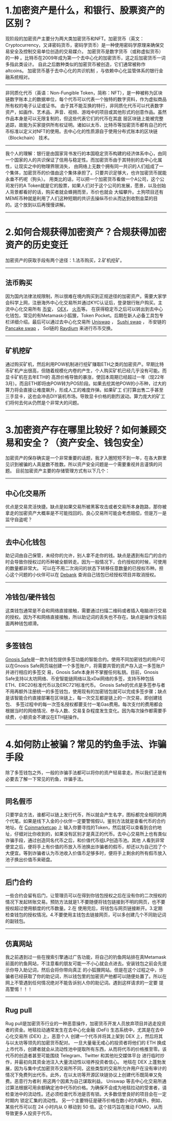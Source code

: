 # 1.加密资产是什么，和银行、股票资产的区别？
  现阶段的加密资产主要分为两大类加密货币和NFT。加密货币（英文：Cryptocurrency，又译密码货币，密码学货币）是一种使用密码学原理来确保交易安全及控制交易单位创造的交易媒介。
 加密货币是数字货币（或称虚拟货币）的一种 。比特币在2009年成为第一个去中心化的加密货币，这之后加密货币一词多指此类设计。 自此之后数种类似的加密货币被创造，它们通常被称作
 altcoins。  加密货币基于去中心化的共识机制 ，与依赖中心化监管体系的银行金融系统相对。
 ***
 非同质化代币（英语：Non-Fungible Token，简称：NFT），是一种被称为区块链数字账本上的数据单位，每个代币可以代表一个独特的数字资料，作为虚拟商品所有权的电子认证或证书。
由于其不能互换的特行，非同质化代币可以代表数字资产，如画作、艺术品、声音、视频、游戏中的项目或其他形式的创意作品。虽然作品本身是可以无限复制的，但这些代表它们的代币在其底
层区块链上能被完整追踪，故能为买家提供所有权证明。诸如以太币、比特币等加密货币都有自己的代币标准以定义对NFT的使用。去中心化的性质源自于使用分布式账本的区块链（Blockchain）
技术。
***
 我个人的理解：银行是由国家背书发行的本国稳定货币构建的经济体系中心，由同一个国家的人的共识保证了信用与稳定性。而加密货币由于其特别的去中心化属性，让现实之中的物理界限消失，
由网络上无数个拥有同一共识的人们组成了一个集体，加密货币的价值由这个集体承担了。只要共识足够大，也许加密货币就能永垂不朽呢（狗头）。
 用类比的话，可以把一个加密货币看做一个A公司，这个公司发行的A Token就是它的股票，如果人们对于这个公司的发展，愿景，以及创始人背景都看好的话，购买者就会蜂拥而至，币价也就会
大幅攀升。土狗项目还有MEME币种就是利用了人们这种短期的共识去操纵币价从而达到收割韭菜的目的。这个放到以后再慢慢讲解。
***
# 2.如何合规获得加密资产？合规获得加密资产的历史变迁
 加密资产的获取手段有两个途径：1.法币购买，2.矿机挖矿。
 ***
## 法币购买
因为国内法律法规限制，所以很难在境内购买到正规途径的加密资产。需要大家学会科学上网，注册海外中心化交易所并通过KYC认证后，登录银行账户购买。主流中心化交易所有 [币安](https://www.binance.com/zh-CN)， [OEX]( https://www.okx.com/)， [火币](https://www.huobi.com/zh-cn/)等。
 在获得稳定币之后可以转出到去中心化钱包，常见的有Metamask小狐狸，Token Pocket。后期在新人必备工具包专栏详细介绍。最后可以通过去中心化交易所 [Uniswap](https://uniswap.org/) ， [Sushi swap](https://www.sushi.com/)  ，
 币安链的 [Pancake swap]( https://pancakeswap.finance/) ， Sol链的 [Raydium](https://raydium.io/) 来进行币币交换。
 ***
## 矿机挖矿
通过购买矿机，然后利用POW机制进行挖矿赚取ETH之类的加密资产。早期比特币矿机产出很高，但随着规模化内卷的产生，个人购买矿机已经几乎没有可能。而显卡矿机在去年ETH的
 高昂价格导致的暴涨，使回本周期已经超过一年（现22年3月）。而且ETH即将由POW转为POS阶段。如果去挖其他POW的小币种，过大的算力将会直接让难度飙升，形成人工的难度炸弹。如果矿工
 们打算出售二手甚至三手显卡，这也会冲击DIY装机市场。导致显卡价格的剧烈波动。算力庞大的矿工们将何去何从仍然是个非常大的问题。
***
# 3.加密资产存在哪里比较好？如何兼顾交易和安全？（资产安全、钱包安全）
 加密资产的保存确实是一个非常重要的话题，我才入圈短短不到一年，在各大群里见识到被骗的人真是数不胜数。所以资产安全问题是一个需要重视并且谨慎的问题。
 目前加密资产主要的存储管理方式有以下几个：
 ***
 ## 中心化交易所
 优点是交易灵活快捷。缺点是如果交易所被黑客攻击或者交易所本身跑路，那你被拿走的加密资产大概率是不可能找回的。良心交易所可能会考虑赔偿，但是万一是监守自盗呢？
 ***
 ## 去中心化钱包
 助记词由自己保管，未经你的允许，别人拿不走你的钱。缺点是遇到有后门的合约时会导致你授权过的币种被全额转走。因为一般情况下，合约授权的时候，可使用的数量都非常大。
 可以在不用二次询问的状态下转移任意数量的已授权币种。担心这个问题的小伙伴可以在 [Debank](https://debank.com) 查询自己钱包已经授权项目并取消授权。
 ***
 ## 冷钱包/硬件钱包
 这类钱包通常是不会和网络直接接触，需要通过扫描二维码或者插入电脑进行交易的授权。因为不和网络直接接触，所以助记词的丢失也不存在。缺点是操作没有前面两种钱包顺滑。
 ***
 ## 多签钱包
 [Gnosis Safe](https://gnosis-safe.io/)是一款为钱包提供多签功能的智能合约。使用不同加密钱包的用户可以在Gnosis Safe网页端创建一个多签账户，将需要共管的资产存入这一多签账户并进行相应的多签交
 易，Gnosis Safe本身并不掌握任何私钥。目前，Gnosis Safe支持以太坊网络、币安智能链网络以及xDai网络的多签，支持币种包括ETH、ERC20标准代币以及ERC721标准代币。
Gnosis Safe的优点是多签参与者不用再额外注册统一的多签钱包，使用现有的加密钱包就可以完成多签步骤；缺点是该智能合约直接部署在区块链上，每一次交互都是链上的一次交易，即创建钱包、
多签过程中的每一次签名授权都要支付一笔Gas费用。每次支付的费用都会根据当时的网络情况、参与人数、交易复杂程度发生变化。因为每次操作都需要手续费，小额资金不建议在ETH链操作。
***
# 4.如何防止被骗？常见的钓鱼手法、诈骗手段
 除了多签钱包之外，一般的诈骗手法都可以将你的资产轻易拿走。所以我们还是有必要去了解一下常见的钓鱼，诈骗手法。
 ***
## 同名假币
只要学会方法，谁都可以链上发行代币，所以就会产生名字，图标都完全相同的两个代笔。如果是线下入金的小伙伴一定要警惕假U。鉴别方法就是查看代币的合约地址。在 [Coinmarketcap](https://coinmarketcap.com/ja/) 上
输入你要寻找的Token，然后就可以查看到合约地址，仔细对比你收到的，如果没有区别才是真正的代币。去中心交易所上也有类似诈骗手段，通过创造同名代币之后，和价值代币组LP创造币池。其他
人看到非常便宜之后，便将手上有价值的币放入币池换出诈骗者的假币，却还以为自己捡了个大便宜。等到诈骗者认为币池收入价值币足够多时，便将手上剩余的所有假币放入池子换出价值币来砸盘。
***
## 后门合约
 一些合约会留有后门，让管理员可以在得到你钱包授权之后在没有你的二次授权的情况下发起转账交易。预防方法就是1.不要随便将钱包链接到不明的网页，也不要授权超过使用额度的代币数量。2.在
 使用完后，将钱包与网页链接断开。3.定期检查钱包的授权情况。4.不要使用主钱包去链接网页，可以多创建几个不同助记词的副钱包。
***
## 仿真网站
 我之前遇到过一些在搜索引擎通过广告功能，将自己的钓鱼网站排在真Metamask前面的钓鱼网站，不注意看的朋友可能一不小心就会点进去。安装钱包之前会先提示你导入助记词，然后会将你带向真正
 的小狐狸网站。但是在这个过程之中，诈骗者已经获取了你的助记词，所以钱包里的加密资产他都可以随便处置了。所以在网上不管遇到任何情况绝对不能告诉别人你的助记词。遇到这样请求的一定要
 提高警惕！！！
***
## Rug pull
 Rug pull是加密货币行业的一种恶意操作，加密货币开发人员放弃项目并逃走投资者的资金。地毯拉动通常发生在去中心化金融 (DeFi) 生态系统中，尤其是在去中心化交易所 (DEX) 上，恶意个人
 创建一个代币并将其上架到 DEX 上，然后将其与以太坊等领先的加密货币配对。
一旦大量毫无戒心的投资者将他们的 ETH 换成上市代币，创建者就会从流动性池中提取所有东西，从而将代币的价格推至零。该代币的创造者甚至可能围绕 Telegram、Twitter 和其他社交媒体平台
进行临时炒作，并最初向其资金池注入大量流动性以培养投资者信心。
地毯在 DEX 上蓬勃发展，因为与集中式加密货币交易所不同，这些类型的交易所允许用户在没有审计的情况下免费列出代币。此外，在以太坊等开源区块链协议上创建代币既简单又免费。恶意行为者利
用这两个因素为自己谋取利益。
Uniswap 等去中心化交易所通过算法根据可用余额确定池中代币的价格。为确保不会成为地毯拉动的受害者，请检查池中的流动性。还必须检查代币池是否有锁。大多数信誉良好的项目会在一定时期内
锁定汇集的流动性。
另一个主要特征是硬币价格在数小时内飙升。例如，某些代币可以在 24 小时内从 0 移动到 50 倍。这个技巧旨在推动 FOMO，从而导致更多人投资于代币。

